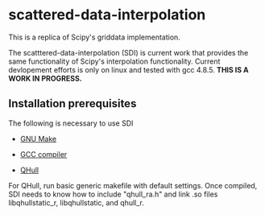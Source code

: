 # scattered-data-interpolation

This is a replica of Scipy's griddata implementation.

The scatttered-data-interpolation (SDI) is current work that provides the same functionality of Scipy's interpolation 
functionality. Current devlopement efforts is only on linux and tested with gcc 4.8.5.  **THIS IS A WORK IN PROGRESS.**

## Installation prerequisites

The following is necessary to use SDI

- [GNU Make][gmake] 

- [GCC compiler][gcc]

- [QHull][qhull]


[gmake]: https://www.gnu.org/software/make/
[gcc]: https://gcc.gnu.org/
[qhull]: http://www.qhull.org/

For QHull, run basic generic makefile with default settings.  Once compiled, SDI needs to know how to include "qhull_ra.h"
and link .so files libqhullstatic_r, libqhullstatic, and qhull_r.


